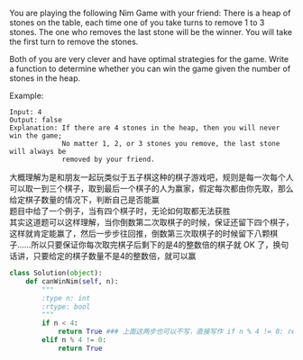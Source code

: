 You are playing the following Nim Game with your friend: There is a heap of stones on the table, each time one of you take turns to remove 1 to 3 stones. The one who removes the last stone will be the winner. You will take the first turn to remove the stones.

Both of you are very clever and have optimal strategies for the game. Write a function to determine whether you can win the game given the number of stones in the heap.

Example:
```
Input: 4
Output: false 
Explanation: If there are 4 stones in the heap, then you will never win the game;
             No matter 1, 2, or 3 stones you remove, the last stone will always be 
             removed by your friend.
```
大概理解为是和朋友一起玩类似于五子棋这种的棋子游戏吧，规则是每一次每个人可以取一到三个棋子，取到最后一个棋子的人为赢家，假定每次都由你先取，那么给定棋子数量的情况下，判断自己是否能赢  
题目中给了一个例子，当有四个棋子时，无论如何取都无法获胜  
其实这道题可以这样理解，当你倒数第二次取棋子的时候，保证还留下四个棋子，这样就肯定能赢了，然后一步步往回推，倒数第三次取棋子的时候留下八颗棋子……所以只要保证你每次取完棋子后剩下的是4的整数倍的棋子就 OK 了，换句话讲，只要给定的棋子数量不是4的整数倍，就可以赢
```python
class Solution(object):
    def canWinNim(self, n):
        """
        :type n: int
        :rtype: bool
        """
        if n < 4:
            return True ### 上面这两步也可以不写，直接写作 if n % 4 != 0: return True
        elif n % 4 != 0:
            return True
```
